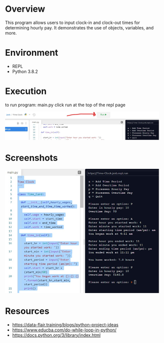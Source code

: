 # Overview

This program allows users to input clock-in and clock-out times for determining hourly pay.  It demonstrates the use of objects, variables, and more.

# Environment

* REPL
* Python 3.8.2

# Execution

to run program: main.py
click run at the top of the repl page

![Run Program Screenshot](Screenshot2.jpg)

# Screenshots

![Program Screenshot](Screenshot1.jpg)

# Resources

* https://data-flair.training/blogs/python-project-ideas
* https://www.educba.com/do-while-loop-in-python/
* https://docs.python.org/3/library/index.html
